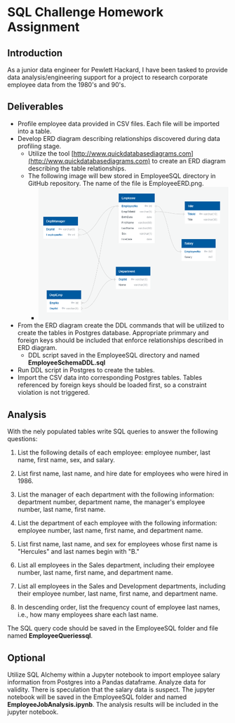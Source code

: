 # SQL Challenge Homework Assignment

## Introduction
As a junior data engineer for Pewlett Hackard, I have been tasked to provide data analysis/engineering support for a project to research corporate employee data from the 1980's and 90's.  

## Deliverables
- Profile employee data provided in CSV files. Each file will be imported into a table.
- Develop ERD diagram describing relationships discovered during data profiling stage.
    - Utilize the tool [http://www.quickdatabasediagrams.com](http://www.quickdatabasediagrams.com) to create an ERD diagram describing the table relationships.  
    - The following image will bew stored in EmployeeSQL directory in GitHub repository.  The name of the file is EmployeeERD.png.
        - ![ERD Diagram](EmployeeSQL/EmployeeERD.png)
- From the ERD diagram create the DDL commands that will be utilized to create the tables in Postgres database.  Appropriate primmary and foreign keys should be included that enforce relationships described in ERD diagram.
    - DDL script saved in the EmployeeSQL directory and named **EmployeeSchemaDDL.sql**
- Run DDL script in Postgres to create the tables.
- Import the CSV data into corresponding Postgres tables.  Tables referenced by foreign keys should be loaded first, so a constraint violation is not triggered.

## Analysis 
With the nely populated tables write SQL queries to answer the following questions:

1. List the following details of each employee: employee number, last name, first name, sex, and salary.

2. List first name, last name, and hire date for employees who were hired in 1986.

3. List the manager of each department with the following information: department number, department name, the manager's employee number, last name, first name.

4. List the department of each employee with the following information: employee number, last name, first name, and department name.

5. List first name, last name, and sex for employees whose first name is "Hercules" and last names begin with "B."

6. List all employees in the Sales department, including their employee number, last name, first name, and department name.

7. List all employees in the Sales and Development departments, including their employee number, last name, first name, and department name.

8. In descending order, list the frequency count of employee last names, i.e., how many employees share each last name.

The SQL query code should be saved in the EmployeeSQL folder and file named **EmployeeQueriessql**.

## Optional
Utilize SQL Alchemy within a Jupyter notebook to import employee salary information from Postgres into a Pandas dataframe.  Analyze data for validity.  There is speculation that the salary data is suspect.  The jupyter notebook will be saved in the EmployeeSQL folder and named **EmployeeJobAnalysis.ipynb**.  The analysis results will be included in the jupyter notebook.
